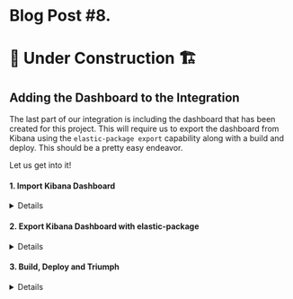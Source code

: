 # Blog Post #8.
# 🚧 Under Construction 🏗️
## Adding the Dashboard to the Integration

The last part of our integration is including the dashboard that has been created for this project. This will require us to export the
dashboard from Kibana using the `elastic-package export` capability along with a build and deploy. This should be a pretty easy endeavor.

Let us get into it!

#### 1. Import Kibana Dashboard
<details>

We will start by importing the dashboard called `Feed Analysis - Integration.ndjson` found [here]() into Kibana.

I have detailed this process in Blog Post #1 in the [Import Kibana Dashboard Section](https://github.com/nicpenning/Elasti-daddy/blob/main/Blog%20Posts/Blog%20Post%20%231.%20Data%20Ingest.md#12-import-kibana-dashboard). The same steps still apply here.

Once the dashboard is imported, move on to the next step to export it.

</details>

#### 2. Export Kibana Dashboard with elastic-package
<details>



</details>


#### 3. Build, Deploy and Triumph
<details>

</details>

